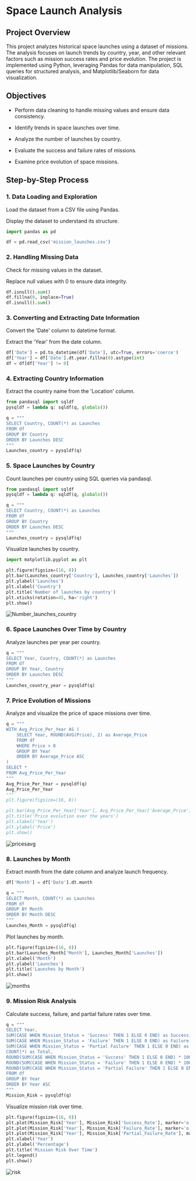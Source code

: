 # Space Launch Analysis 

## Project Overview

This project analyzes historical space launches using a dataset of missions. The analysis focuses on launch trends by country, year, and other relevant factors such as mission success rates and price evolution. The project is implemented using Python, leveraging Pandas for data manipulation, SQL queries for structured analysis, and Matplotlib/Seaborn for data visualization.

## Objectives

* Perform data cleaning to handle missing values and ensure data consistency.

* Identify trends in space launches over time.

* Analyze the number of launches by country.

* Evaluate the success and failure rates of missions.

* Examine price evolution of space missions.

## Step-by-Step Process

### 1. Data Loading and Exploration

Load the dataset from a CSV file using Pandas.

Display the dataset to understand its structure.

```python
import pandas as pd

df = pd.read_csv('mission_launches.csv')
```
### 2. Handling Missing Data

Check for missing values in the dataset.

Replace null values with 0 to ensure data integrity.

```python
df.isnull().sum()
df.fillna(0, inplace=True)
df.isnull().sum()
```

### 3. Converting and Extracting Date Information

Convert the 'Date' column to datetime format.

Extract the 'Year' from the date column.

```python
df['Date'] = pd.to_datetime(df['Date'], utc=True, errors='coerce')
df['Year'] = df['Date'].dt.year.fillna(0).astype(int)
df = df[df['Year'] != 0]
```

### 4. Extracting Country Information

Extract the country name from the 'Location' column.

```python
from pandasql import sqldf
pysqldf = lambda q: sqldf(q, globals())

q = """
SELECT Country, COUNT(*) as Launches
FROM df
GROUP BY Country
ORDER BY Launches DESC
"""
Launches_country = pysqldf(q)
```

### 5. Space Launches by Country

Count launches per country using SQL queries via pandasql.

```python
from pandasql import sqldf
pysqldf = lambda q: sqldf(q, globals())

q = """
SELECT Country, COUNT(*) as Launches
FROM df
GROUP BY Country
ORDER BY Launches DESC
"""
Launches_country = pysqldf(q)
```

Visualize launches by country.

```python
import matplotlib.pyplot as plt

plt.figure(figsize=(16, 8))
plt.bar(Launches_country['Country'], Launches_country['Launches'])
plt.ylabel('Launches')
plt.xlabel('Country')
plt.title('Number of launches by country')
plt.xticks(rotation=45, ha='right')
plt.show()
```
![Number_launches_country](https://github.com/user-attachments/assets/5e64b41c-d352-45b7-b4db-4b1ba78acd49)

### 6. Space Launches Over Time by Country

Analyze launches per year per country.

```python
q = """
SELECT Year, Country, COUNT(*) as Launches
FROM df
GROUP BY Year, Country
ORDER BY Launches DESC
"""
Launches_country_year = pysqldf(q)
```

### 7. Price Evolution of Missions

Analyze and visualize the price of space missions over time.

```python
q = """
WITH Avg_Price_Per_Year AS (
    SELECT Year, ROUND(AVG(Price), 2) as Average_Price
    FROM df
    WHERE Price > 0
    GROUP BY Year
    ORDER BY Average_Price ASC
)
SELECT *
FROM Avg_Price_Per_Year
"""
Avg_Price_Per_Year = pysqldf(q)
Avg_Price_Per_Year
"""
plt.figure(figsize=(16, 8))

plt.bar(Avg_Price_Per_Year['Year'], Avg_Price_Per_Year['Average_Price'])
plt.title('Price evolution over the years')
plt.xlabel('Year')
plt.ylabel('Price')
plt.show()
```
![pricesavg](https://github.com/user-attachments/assets/6949cfd4-fecd-4853-99f0-8c6754da5494)


### 8. Launches by Month

Extract month from the date column and analyze launch frequency.

```python
df['Month'] = df['Date'].dt.month

q = """
SELECT Month, COUNT(*) as Launches
FROM df
GROUP BY Month
ORDER BY Month DESC
"""
Launches_Month = pysqldf(q)
```

Plot launches by month.

```python
plt.figure(figsize=(16, 8))
plt.bar(Launches_Month['Month'], Launches_Month['Launches'])
plt.xlabel('Month')
plt.ylabel('Launches')
plt.title('Launches by Month')
plt.show()
```

![months](https://github.com/user-attachments/assets/721f2c5b-736e-477e-9cbf-8ecf4fd5e4f4)

### 9. Mission Risk Analysis

Calculate success, failure, and partial failure rates over time.

```python
q = """
SELECT Year,
SUM(CASE WHEN Mission_Status = 'Success' THEN 1 ELSE 0 END) as Success,
SUM(CASE WHEN Mission_Status = 'Failure' THEN 1 ELSE 0 END) as Failure,
SUM(CASE WHEN Mission_Status = 'Partial Failure' THEN 1 ELSE 0 END) as Partial_Failure,
COUNT(*) as Total,
ROUND(SUM(CASE WHEN Mission_Status = 'Success' THEN 1 ELSE 0 END) * 100.0 / COUNT(*), 2) as Success_Rate,
ROUND(SUM(CASE WHEN Mission_Status = 'Failure' THEN 1 ELSE 0 END) * 100.0 / COUNT(*), 2) as Failure_Rate,
ROUND(SUM(CASE WHEN Mission_Status = 'Partial Failure' THEN 1 ELSE 0 END) * 100.0 / COUNT(*), 2) as Partial_Failure_Rate
FROM df
GROUP BY Year
ORDER BY Year ASC
"""
Mission_Risk = pysqldf(q)
```

Visualize mission risk over time.

```python
plt.figure(figsize=(16, 8))
plt.plot(Mission_Risk['Year'], Mission_Risk['Success_Rate'], marker='o', label='Success Rate')
plt.plot(Mission_Risk['Year'], Mission_Risk['Failure_Rate'], marker='o', label='Failure Rate')
plt.plot(Mission_Risk['Year'], Mission_Risk['Partial_Failure_Rate'], marker='o', label='Partial Failure Rate')
plt.xlabel('Year')
plt.ylabel('Percentage')
plt.title('Mission Risk Over Time')
plt.legend()
plt.show()
```

![risk](https://github.com/user-attachments/assets/b24e27bb-b165-4130-8dae-1c10a7793665)









